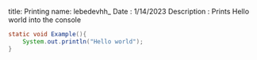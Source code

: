 title: Printing
name: lebedevhh_
Date : 1/14/2023 
Description : Prints Hello world into the console


```java
static void Example(){
    System.out.println("Hello world");
}
```